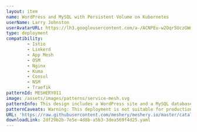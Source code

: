 ```yaml
---
layout: item
name: WordPress and MySQL with Persistent Volume on Kubernetes
userName: Larry Johnston
userAvatarURL: https://lh3.googleusercontent.com/a-/ACNPEu-w2Oqr5UczGWmVq92gllslHRVjF1t9vrWx8-R6nw=s96-c
type: deployment
compatibility: 
        - Istio
        - Linkerd
        - App Mesh
        - OSM
        - Nginx
        - Kuma
        - Consul
        - NSM
        - Traefik
patternId: MESHERY011
image: /assets/images/patterns/service-mesh.svg
patternInfo: This design includes a WordPress site and a MySQL database using Minikube. Both applications use PersistentVolumes and PersistentVolumeClaims to store data.
patternCaveats: Warning: This deployment is not suitable for production use cases, as it uses single instance WordPress and MySQL Pods. Consider using WordPress Helm Chart to deploy WordPress in production.
URL: 'https://raw.githubusercontent.com/meshery/meshery.io/master/catalog/2df29b2b-7e5e-4d8b-a5b3-3dea569f4d25.yaml'
downloadLink: 2df29b2b-7e5e-4d8b-a5b3-3dea569f4d25.yaml
---
```

